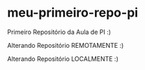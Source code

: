 # meu-primeiro-repo-pi
Primeiro Repositório da Aula de PI :)

Alterando Repositório REMOTAMENTE :)

Alterando Repositório LOCALMENTE :)